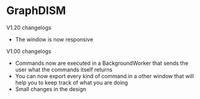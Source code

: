 # GraphDISM

V1.20 changelogs
 - The window is now responsive

V1.00 changelogs
 - Commands now are executed in a BackgroundWorker that sends the user what the commands itself returns
 - You can now export every kind of command in a other window that will help you to keep track of what you are doing
 - Small changes in the design 
